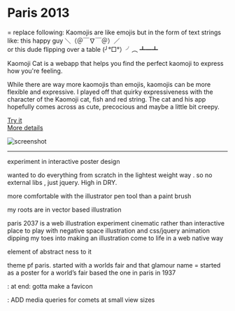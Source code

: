 # Paris 2013

= replace following:
Kaomojis are like emojis but in the form of text strings like: 
this happy guy ＼（＠￣∇￣＠）／ <br>
or 
this dude flipping over a table (╯°□°）╯︵ ┻━┻

Kaomoji Cat is a webapp that helps you find the perfect kaomoji to express how you're feeling. 

While there are way more kaomojis than emojis, kaomojis can be more flexible and expressive. I played off that quirky expressiveness with the character of the Kaomoji cat, fish and red string. The cat and his app hopefully comes across as cute, precocious and maybe a little bit creepy.

[Try it](http://kaomoji.comoj.com/ "See Kaomoji Cat")<br>
[More details](http://pketh.org/Kaomoji-Cat)

![screenshot](http://payload100.cargocollective.com/1/0/1410/4319041/photo-4.png)


-------------------------

experiment in interactive poster design

wanted to do everything from scratch in the lightest weight way . so no external libs , just jquery. High in DRY.


more comfortable with the illustrator pen tool than a paint brush

my roots are in vector based illustration

paris 2037 is a web illustration experiment
cinematic rather than interactive
place to play with negative space illustration and css/jquery animation
dipping my toes into making an illustration come to life in a web native way

element of abstract ness to it

theme pf paris. started with a worlds fair and that glamour
name = started as a poster for a world’s fair based the one in paris in 1937

: at end: gotta make a favicon

: ADD media queries for comets at small view sizes